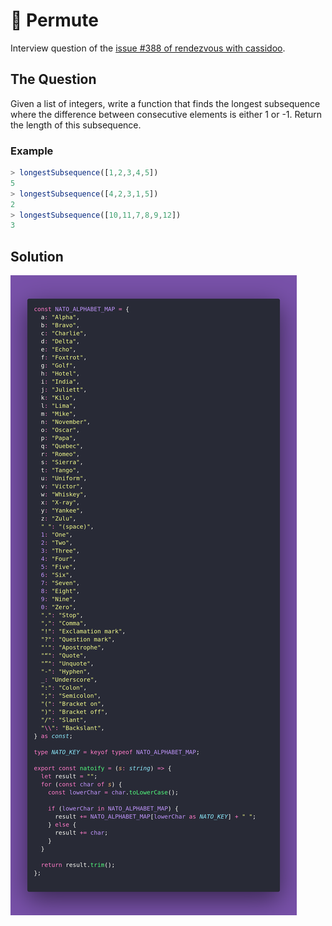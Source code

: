 # 🌱 Permute

Interview question of the [issue #388 of rendezvous with cassidoo](https://buttondown.com/cassidoo/archive/no-problem-can-withstand-the-assault-of-sustained/).

## The Question

Given a list of integers, write a function that finds the longest subsequence where the difference
between consecutive elements is either 1 or -1. Return the length of this subsequence.

### Example

```js
> longestSubsequence([1,2,3,4,5])
5
> longestSubsequence([4,2,3,1,5])
2
> longestSubsequence([10,11,7,8,9,12])
3
```

## Solution

![Code Polaroid](./code-screenshot.png)
